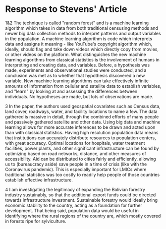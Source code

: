 # Response to Stevens' Article

1&2	The technique is called "random forest" and is a machine learning algorithm which takes in data from both traditional censusing methods and newer big data collection methods to interpret patterns and output variables in the population. A machine learning algorithm is code which interprets data and assigns it meaning - like YouTube's copyright algorithm which, ideally, should flag and take down videos which directly copy from movies, or other videos on the platform. What distinguishes the new machine learning algorithms from classical statistics is the involvement of humans in interpreting and creating data, and variables. Before, a hypothesis was made, experiments and observational studies were conducted, and a conclusion was met as to whether that hypothesis discovered a new variable. New machine learning algorithms can take effectively infinite amounts of information from cellular and satellite data to establish variables, and "learn" by looking at and assessing the differences between individuals. No hypotheses are made, but lots of observations are made. 

3	In the paper, the authors used geospatial covariates such as Census data, land cover, roadways, water, and facility locations to name a few. The data gathered is massive in detail, through the combined efforts of many people and passively gathered satellite and other data. Using big data and machine learning allows for more accurate inferences to be drawn and acted upon than with classical statistics. Having high resolution population data means that institutions can accurately distribute resources to population centers, with great accuracy. Optimal locations for hospitals, water treatment facilities, power plants, and other significant infrastructure can be found by optimizing based on road networks, distance, and other measures of accessibility. Aid can be distributed to cities fairly and efficiently, allowing us to (bureaucracy aside) save people in a time of crisis (like with the Coronavirus pandemic). This is especially important for LMICs where traditional statistics was too costly to readily help people of those countries establish effective infrastructure. 

4	I am investigating the legitimacy of expanding the Bolivian forestry industry sustainably, so that the additional export funds could be directed towards infrastructure investment. Sustainable forestry would ideally bring economic stability to the country, acting as a foundation for further development.  That being said, population data would be useful in identifying where the rural regions of the country are, which mostly covered in forests ripe for sylviculture.
